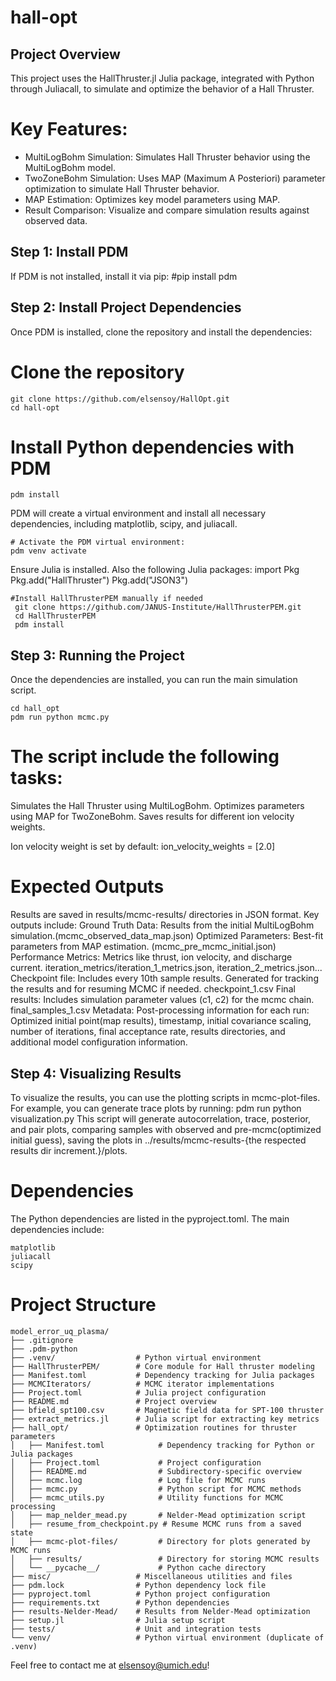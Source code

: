 # hall-opt

## Project Overview
This project uses the HallThruster.jl Julia package, integrated with Python through Juliacall, to simulate and optimize the behavior of a Hall Thruster.

# Key Features:
- MultiLogBohm Simulation: Simulates Hall Thruster behavior using the MultiLogBohm model.
- TwoZoneBohm Simulation: Uses MAP (Maximum A Posteriori) parameter optimization to simulate Hall Thruster behavior.
- MAP Estimation: Optimizes key model parameters using MAP.
- Result Comparison: Visualize and compare simulation results against observed data.

## Step 1: Install PDM
If PDM is not installed, install it via pip:
    #pip install pdm

## Step 2: Install Project Dependencies
Once PDM is installed, clone the repository and install the dependencies:

# Clone the repository
    git clone https://github.com/elsensoy/HallOpt.git
    cd hall-opt

# Install Python dependencies with PDM
    pdm install
PDM will create a virtual environment and install all necessary dependencies, including matplotlib, scipy, and juliacall.

    # Activate the PDM virtual environment:
    pdm venv activate

<!-- Julia Installation -->
Ensure Julia is installed. Also the following Julia packages:
    import Pkg
    Pkg.add("HallThruster")
    Pkg.add("JSON3")

    #Install HallThrusterPEM manually if needed
     git clone https://github.com/JANUS-Institute/HallThrusterPEM.git
     cd HallThrusterPEM
     pdm install


## Step 3: Running the Project
Once the dependencies are installed, you can run the main simulation script.

    cd hall_opt
    pdm run python mcmc.py

# The script include the following tasks:
Simulates the Hall Thruster using MultiLogBohm.
Optimizes parameters using MAP for TwoZoneBohm.
Saves results for different ion velocity weights.

Ion velocity weight is set by default: 
    ion_velocity_weights = [2.0]

# Expected Outputs
Results are saved in results/mcmc-results/ directories in JSON format. Key outputs include:
Ground Truth Data: Results from the initial MultiLogBohm simulation.(mcmc_observed_data_map.json)
Optimized Parameters: Best-fit parameters from MAP estimation.
(mcmc_pre_mcmc_initial.json)
Performance Metrics: Metrics like thrust, ion velocity, and discharge current.
iteration_metrics/iteration_1_metrics.json, iteration_2_metrics.json...
Checkpoint file: Includes every 10th sample results. Generated for tracking the results and for resuming MCMC if needed. 
checkpoint_1.csv
Final results: Includes simulation parameter values (c1, c2) for the mcmc chain. final_samples_1.csv
Metadata: Post-processing information for each run: Optimized initial point(map results), timestamp, initial covariance scaling, number of iterations, final acceptance rate, results directories, and additional model configuration information.
## Step 4: Visualizing Results
To visualize the results, you can use the plotting scripts in mcmc-plot-files. For example, you can generate trace plots by running:
    pdm run python visualization.py
This script will generate autocorrelation, trace, posterior, and pair plots, comparing samples with observed and pre-mcmc(optimized initial guess), saving the plots in ../results/mcmc-results-{the respected results dir increment.}/plots.

# Dependencies
The Python dependencies are listed in the pyproject.toml. The main dependencies include:

    matplotlib
    juliacall
    scipy


# Project Structure

    model_error_uq_plasma/
    ├── .gitignore
    ├── .pdm-python
    ├── .venv/                  # Python virtual environment
    ├── HallThrusterPEM/        # Core module for Hall thruster modeling
    ├── Manifest.toml           # Dependency tracking for Julia packages
    ├── MCMCIterators/          # MCMC iterator implementations
    ├── Project.toml            # Julia project configuration
    ├── README.md               # Project overview
    ├── bfield_spt100.csv       # Magnetic field data for SPT-100 thruster
    ├── extract_metrics.jl      # Julia script for extracting key metrics
    ├── hall_opt/               # Optimization routines for thruster parameters
    │   ├── Manifest.toml            # Dependency tracking for Python or Julia packages
    │   ├── Project.toml             # Project configuration
    │   ├── README.md                # Subdirectory-specific overview
    │   ├── mcmc.log                 # Log file for MCMC runs
    │   ├── mcmc.py                  # Python script for MCMC methods
    │   ├── mcmc_utils.py            # Utility functions for MCMC processing
    │   ├── map_nelder_mead.py       # Nelder-Mead optimization script
    │   ├── resume_from_checkpoint.py # Resume MCMC runs from a saved state
    │   ├── mcmc-plot-files/         # Directory for plots generated by MCMC runs
    │   ├── results/                 # Directory for storing MCMC results
    │   └── __pycache__/             # Python cache directory
    ├── misc/                   # Miscellaneous utilities and files
    ├── pdm.lock                # Python dependency lock file
    ├── pyproject.toml          # Python project configuration
    ├── requirements.txt        # Python dependencies
    ├── results-Nelder-Mead/    # Results from Nelder-Mead optimization
    ├── setup.jl                # Julia setup script
    ├── tests/                  # Unit and integration tests
    └── venv/                   # Python virtual environment (duplicate of .venv)


Feel free to contact me at elsensoy@umich.edu!
